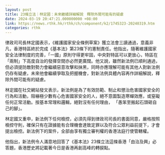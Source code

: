 ```yaml
---
layout: post
title: 23條立法｜林定國：未來繼續詳細解說　釋除外間可能有的疑慮
date: 2024-03-19 20:47:21.000000000 +08:00
link: https://news.rthk.hk/rthk/ch/component/k2/1745323-20240319.htm
categories: rthk
---
```


律政司司長林定國表示，《維護國家安全條例草案》獲立法會三讀通過，意義非凡，香港特區終於完成《基本法》第23條下的憲制責任。他指出，隨著維護國家安全法律制度的完善，「一國」原則守得更牢固，中央對特區可以更放心，特區在「兩制」下高度自治的發揮空間亦必然更廣闊。他又說，雖然新法例已順利通過，但必須提防敵對勢力會繼續惡意攻擊和抹黑，同時亦應理解可能有其他人對新法例仍存有疑慮，未來他會繼續爭取及把握機會，對新法例具體內容再作詳細解說，釋除外間可能有的疑慮。

林定國在社交網站發文表示，新法例是為了有效防範、制止和懲治危害國家安全的行為和活動，阻嚇極少數有心危害國家安全的人，絕不意圖製造寒蟬效應，或窒礙任何正常活動。按基本常理和邏輯，絕對沒有任何理由， 「愚笨至搬起石頭砸自己的腳」。

林定國又重申，新法例下任何檢控，必須先得到律政司司長的書面同意，嚴格按照檢控守則，確保只有在證據能有合理機會達致定罪以及符合公眾利益前提下，才會提出檢控。新法例下的案件，全部由享有獨立審判權的香港法庭行使管轄權。

他指出，新法例令人滿意地回答了《基本法》23條立法這條香港「由治及興」必答題，香港歷史將記載著今日是香港再創高峰的轉捩點。
